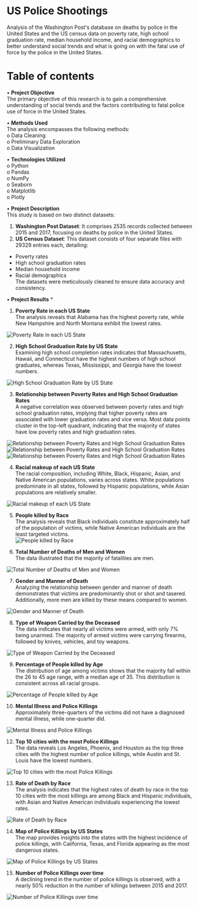 # US Police Shootings
Analysis of the Washington Post's database on deaths by police in the United States and the US census data on poverty rate, high school graduation rate, median household income, and racial demographics to better understand social trends and what is going on with the fatal use of force by the police in the United States.
# Table of contents
• **Project Objective**  
The primary objective of this research is to gain a comprehensive understanding of social trends and the factors contributing to fatal police use of force in the United States.  

•	**Methods Used**  
The analysis encompasses the following methods:   
o	Data Cleaning  
o	Preliminary Data Exploration  
o	Data Visualization  

•	**Technologies Utilized**  
o	Python  
o	Pandas  
o	NumPy  
o	Seaborn  
o	Matplotlib  
o	Plotly  

•	**Project Description**  
This study is based on two distinct datasets:  
1. **Washington Post Dataset**: It comprises 2535 records collected between 2015 and 2017, focusing on deaths by police in the United States.  
2. **US Census Dataset**: This dataset consists of four separate files with 29329 entries each, detailing:  
- Poverty rates  
- High school graduation rates  
- Median household income  
- Racial demographics  
The datasets were meticulously cleaned to ensure data accuracy and consistency.

•	**Project Results**  *
1.	**Poverty Rate in each US State**  
The analysis reveals that Alabama has the highest poverty rate, while New Hampshire and North Montana exhibit the lowest rates.  

![Poverty Rate in each US State](newplot.png)

2.	**High School Graduation Rate by US State**  
Examining high school completion rates indicates that Massachusetts, Hawaii, and Connecticut have the highest numbers of high school graduates, whereas Texas, Mississippi, and Georgia have the lowest numbers.  

![High School Graduation Rate by US State](newplot1.png)
 
3.	**Relationship between Poverty Rates and High School Graduation Rates**  
A negative correlation was observed between poverty rates and high school graduation rates, implying that higher poverty rates are associated with lower graduation rates and vice versa. Most data points cluster in the top-left quadrant, indicating that the majority of states have low poverty rates and high graduation rates.  

![Relationship between Poverty Rates and High School Graduation Rates](newplot2a.png)
![Relationship between Poverty Rates and High School Graduation Rates](download2.png)
![Relationship between Poverty Rates and High School Graduation Rates](download3.png)

4.	**Racial makeup of each US State**  
The racial composition, including White, Black, Hispanic, Asian, and Native American populations, varies across states. White populations predominate in all states, followed by Hispanic populations, while Asian populations are relatively smaller.  

![Racial makeup of each US State](download4.png)
 
5.	**People killed by Race**  
The analysis reveals that Black individuals constitute approximately half of the population of victims,  while Native American individuals are the least targeted victims.  
![People killed by Race](newplot3a.png)

6.	**Total Number of Deaths of Men and Women**  
The data illustrated that the majority of fatalities are men.  

![Total Number of Deaths of Men and Women](newplot4.png)
 
7.	**Gender and Manner of Death**  
Analyzing the relationship between gender and manner of death demonstrates that victims are predominantly shot or shot and tasered. Additionally, more men are killed by these means compared to women.  

![Gender and Manner of Death](newplot5.png)
 
8.	**Type of Weapon Carried by the Deceased**  
The data indicates that nearly all victims were armed, with only 7% being unarmed. The majority of armed victims were carrying firearms, followed by knives, vehicles, and toy weapons.  

![Type of Weapon Carried by the Deceased](newplot6.png)
 
9.	**Percentage of People killed by Age**  
The distribution of age among victims shows that the majority fall within the 26 to 45 age range, with a median age of 35. This distribution is consistent across all racial groups.  

![Percentage of People killed by Age](newplot7.png)

10.	**Mental Illness and Police Killings**  
Approximately three-quarters of the victims did not have a diagnosed mental illness, while one-quarter did.

![Mental Illness and Police Killings](newplot8.png)

12.	**Top 10 cities with the most Police Killings**  
The data reveals Los Angeles, Phoenix, and Houston as the top three cities with the highest number of police killings, while Austin and St. Louis have the lowest numbers.  

![Top 10 cities with the most Police Killings](newplot9.png)
 
13.	**Rate of Death by Race**  
The analysis indicates that the highest rates of death by race in the top 10 cities with the most killings are among Black and Hispanic individuals, with Asian and Native American individuals experiencing the lowest rates.  

![Rate of Death by Race](download7.png)

14.	**Map of Police Killings by US States**  
The map provides insights into the states with the highest incidence of police killings, with California, Texas, and Florida appearing as the most dangerous states.  

![Map of Police Killings by US States](newplot10.png)
 
15.	**Number of Police Killings over time**  
A declining trend in the number of police killings is observed, with a nearly 50% reduction in the number of killings between 2015 and 2017.  

![Number of Police Killings over time](download8.png)

